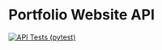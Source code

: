 # Portfolio Website API 
[![API Tests (pytest)](https://github.com/MikeChurvis/mikechurvis.com/actions/workflows/pytest.yml/badge.svg)](https://github.com/MikeChurvis/mikechurvis.com/actions/workflows/pytest.yml)
